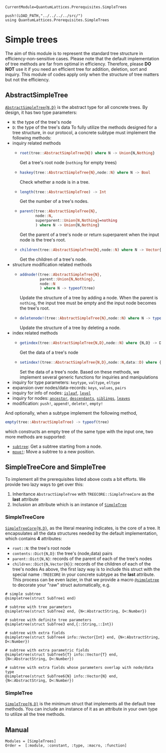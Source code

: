 ```@meta
CurrentModule=QuantumLattices.Prerequisites.SimpleTrees
```

```@setup simpletrees
push!(LOAD_PATH,"../../../../src/")
using QuantumLattices.Prerequisites.SimpleTrees
```

# Simple trees

The aim of this module is to represent the standard tree structure in efficiency-non-sensitive cases. Please note that the default implementation of tree methods are far from optimal in efficiency. Therefore, please **DO NOT** use it if you need an efficient tree for addition, deletion, sort and inquiry. This module of codes apply only when the structure of tree matters but not the efficiency.

## AbstractSimpleTree

[`AbstractSimpleTree{N,D}`](@ref) is the abstract type for all concrete trees. By design, it has two type parameters:
* `N`: the type of the tree's node
* `D`: the type of the tree's data
To fully utilize the methods designed for a tree structure, in our protocol, a concrete subtype must implement the following methods:
* inquiry related methods
  - ```julia
    root(tree::AbstractSimpleTree{N}) where N -> Union{N,Nothing}
    ```
    Get a tree's root node (`nothing` for empty trees)
  - ```julia
    haskey(tree::AbstractSimpleTree{N},node::N) where N -> Bool
    ```
    Check whether a node is in a tree.
  - ```julia
    length(tree::AbstractSimpleTree) -> Int
    ```
    Get the number of a tree's nodes.
  - ```julia
    parent(tree::AbstractSimpleTree{N},
           node::N,
           superparent::Union{N,Nothing}=nothing
           ) where N -> Union{N,Nothing}
    ```
    Get the parent of a tree's node or return superparent when the input node is the tree's root.
  - ```julia
    children(tree::AbstractSimpleTree{N},node::N) where N -> Vector{N}
    ```
    Get the children of a tree's node.
* structure modification related methods
  - ```julia
    addnode!(tree::AbstractSimpleTree{N},
             parent::Union{N,Nothing},
             node::N
             ) where N -> typeof(tree)
    ```
    Update the structure of a tree by adding a node. When the parent is `nothing`, the input tree must be empty and the input node becomes the tree's root.
  - ```julia
    deletenode!(tree::AbstractSimpleTree{N},node::N) where N -> typeof(tree)
    ```
    Update the structure of a tree by deleting a node.
* index related methods
  - ```julia
    getindex(tree::AbstractSimpleTree{N,D},node::N) where {N,D} -> D
    ```
    Get the data of a tree's node
  - ```julia
    setindex!(tree::AbstractSimpleTree{N,D},node::N,data::D) where {N,D}
    ```
    Set the data of a tree's node.
Based on these methods, we implement several generic functions for inquiries and manipulations
* inquiry for type parameters: `keytype`, `valtype`, `eltype`
* expansion over nodes/data-records: `keys`, `values`, `pairs`
* inquiry for info of nodes: [`isleaf`](@ref), [`level`](@ref)
* inquiry for nodes: [`ancestor`](@ref), [`descendants`](@ref), [`siblings`](@ref), [`leaves`](@ref)
* modification: `push!`, `append!`, `delete!`, `empty!`

And optionally, when a subtype implement the following method,
```julia
empty(tree::AbstractSimpleTree) -> typeof(tree)
```
which constructs an empty tree of the same type with the input one, two more methods are supported:
* [`subtree`](@ref): Get a subtree starting from a node.
* [`move!`](@ref): Move a subtree to a new position.

## SimpleTreeCore and SimpleTree

To implement all the prerequisites listed above costs a bit efforts. We provide two lazy ways to get over this:
1. Inheritance `AbstractSimpleTree` with `TREECORE::SimpleTreeCore` as the **last** attribute
2. Inclusion an attribute which is an instance of [`SimpleTree`](@ref)

### SimpleTreeCore

[`SimpleTreeCore{N,D}`](@ref), as the literal meaning indicates, is the core of a tree. It encapsulates all the data structures needed by the default implementation, which contains **4** attributes:
* `root::N`: the tree's root node
* `contents::Dict{N,D}`: the tree's (node,data) pairs
* `parent::Dict{N,N}`: records of the parent of each of the tree's nodes
* `children::Dict{N,Vector{N}}`: records of the children of each of the tree's nodes
As above, the first lazy way is to include this struct with the special name `:TREECORE` in your concrete subtype as the **last** attribute. This process can be even lazier, in that we provide a macro [`@simpletree`](@ref) to decorate your "raw" struct automatically, e.g.
```@example simpletrees
# simple subtree
@simpletree(struct SubTree1 end)

# subtree with tree parameters
@simpletree(struct SubTree2 end, {N<:AbstractString, D<:Number})

# subtree with definite tree parameters
@simpletree(struct SubTree3 end,{::String,::Int})

# subtree with extra fields
@simpletree(struct SubTree4 info::Vector{Int} end, {N<:AbstractString, D<:Number})

# subtree with extra parametric fields
@simpletree(struct SubTree5{T} info::Vector{T} end, {N<:AbstractString, D<:Number})

# subtree with extra fields whose parameters overlap with node/data type
@simpletree(struct SubTree6{N} info::Vector{N} end, {N<:AbstractString, D<:Number})
```

### SimpleTree

[`SimpleTree{N,D}`](@ref) is the minimum struct that implements all the default tree methods. You can include an instance of it as an attribute in your own type to utilize all the tree methods.

## Manual

```@autodocs
Modules = [SimpleTrees]
Order =  [:module, :constant, :type, :macro, :function]
```

